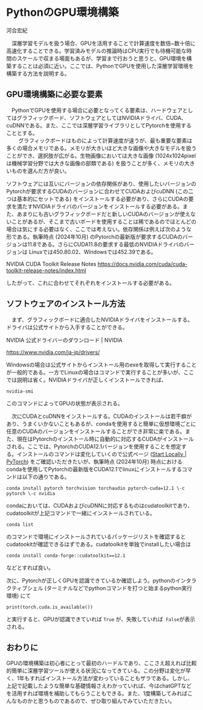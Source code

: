 # PythonのGPU環境構築

河合宏紀

　深層学習モデルを扱う場合、GPUを活用することで計算速度を数倍\~数十倍に高速化することできる。学習済みモデルの推論時はCPU実行でも待機可能な時間のスケールで収まる場面もあるが、学習まで行おうと思うと、GPU環境を構築することは必須に近い。ここでは、PythonでGPUを使用した深層学習環境を構築する方法を説明する。

## GPU環境構築に必要な要素

　PythonでGPUを使用する場合に必要となってくる要素は、ハードウェアとしてはグラフィックボード、ソフトウェアとしてはNVIDIAドライバ、CUDA、cuDNNである。また、ここでは深層学習ライブラリとしてPytorchを使用することとする。  
　
　グラフィックボードはものによって計算速度が違うが、最も重要な要素は多くの場合メモリである。メモリが大きいほど大きな画像や大きなモデルを扱うことができ、選択肢が広がる。生物画像においては大きな画像 (1024x1024pixelは機械学習分野では大きな画像の部類である) を扱うことが多く、メモリの大きいものを選んだ方が良い。  

ソフトウェアには互いにバージョンの依存関係があり、使用したいバージョンのPytorchが要求するCUDAのバージョンに合わせてCUDAおよびcuDNN (この二つは基本的にセットである) をインストールする必要があり、さらにCUDAの要求を満たすNVIDIAドライバのバージョンをインストールする必要がある。また、あまりにも古いグラフィックボードだと新しいCUDAのバージョンが使えないことがあるが、そこまで古いボードを使用することは稀であるのでほとんどの場合は気にする必要はなく、ここでは考えない。依存関係は例えば次のような形である。執筆時点 (2024年10月) のPytorchの最新版が要求するCUDAのバージョンは11.8である。さらにCUDA11.8の要求する最低のNVIDIAドライバのバージョンは Linuxでは450.80.02、Windowsでは452.39である。

NVIDIA CUDA Toolkit Release Notes
https://docs.nvidia.com/cuda/cuda-toolkit-release-notes/index.html

したがって、これに合わせてそれぞれをインストールする必要がある。

## ソフトウェアのインストール方法

　まず、グラフィックボードに適合したNVIDIAドライバをインストールする。ドライバは公式サイトから入手することができる。

NVIDIA 公式ドライバーのダウンロード | NVIDIA

https://www.nvidia.com/ja-jp/drivers/

Windowsの場合は公式サイトからインストール用のexeを取得して実行することが一般的である。一方でLinuxの場合はコマンドで実行することが多いが、ここでは説明は省く。NVIDIAドライバが正しくインストールできれば、

`nvidia-smi `

このコマンドによってGPUの状態が表示される。

　次にCUDAとcuDNNをインストールする。CUDAのインストールは若干癖があり、うまくいかないこともあるが、condaを使用すると簡単に仮想環境ごとに任意のCUDAのバージョンをインストールすることができ非常に楽である。また、現在はPytorchのインストール時に自動的に対応するCUDAがインストールされる。ここでは、PytorchのCUDA12.1バージョンを使用することを想定する。インストールのコマンドは変化していくので公式ページ ([Start Locally | PyTorch](https://pytorch.org/get-started/locally/)) をご確認いただきたいが、執筆時点 (2024年10月) 時点におけるcondaを使用してPytorchの最新版をCUDA12.1でlinuxにインストールするコマンドは以下の通りである。

```
conda install pytorch torchvision torchaudio pytorch-cuda=12.1 \-c pytorch \-c nvidia
```



condaにおいては、CUDAおよびcuDNNに対応するものはcudatoolkitであり、cudatoolkitが上記コマンドで一緒にインストールされている。

`conda list `

のコマンドで環境にインストールされているパッケージリストを確認するとcudatookitが確認できるはずである。cudatoolkitを単独でinstallしたい場合は

`conda install conda-forge::cudatoolkit==12.1`

などとすれば良い。

次に、Pytorchが正しくGPUを認識できているか確認しよう。pythonのインタラクティブシェル (ターミナルなどでpythonコマンドを打つと始まるpython実行環境) にて

```import torch  
print(torch.cuda.is_available())  
```

と実行すると、GPUが認識できていれば `True` が、失敗していれば` False`が表示される。

## おわりに

GPUの環境構築は初心者にとって最初のハードルであり、ここさえ超えれば比較的簡単に深層学習ツールが使える状況になってきている。この分野は変化が早く、1年もすればインストール方法が変わっていることもザラである。しかし、上記で記載したような簡単な基礎情報さえわかっていれば、今はchatGPTなどを活用すれば環境を補助してもらうこともできる。また、1度構築してみればこんなものかと思うものであるので、ぜひ取り組んでみていただきたい。
